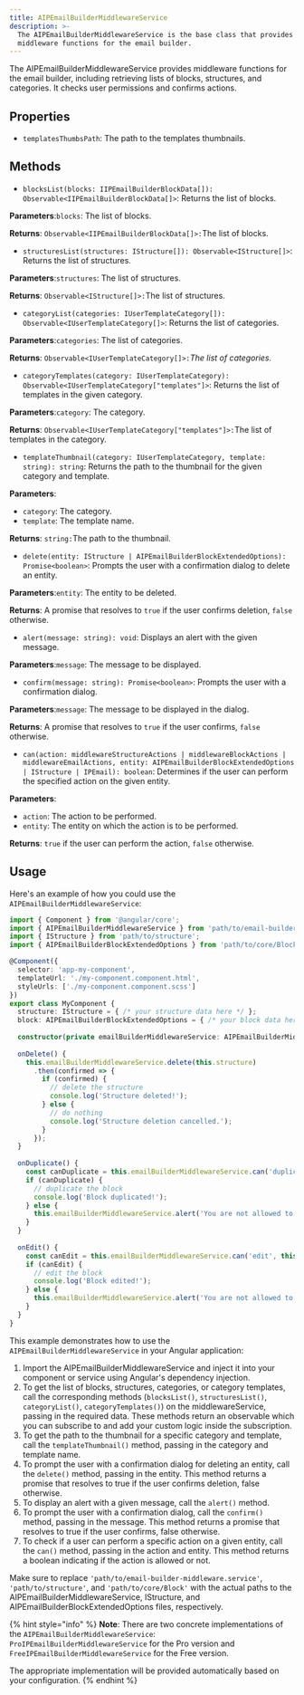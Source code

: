 ```yaml
---
title: AIPEmailBuilderMiddlewareService
description: >-
  The AIPEmailBuilderMiddlewareService is the base class that provides
  middleware functions for the email builder.
---
```


The AIPEmailBuilderMiddlewareService provides middleware functions for the email builder, including retrieving lists of blocks, structures, and categories. It checks user permissions and confirms actions.

## Properties

* `templatesThumbsPath`: The path to the templates thumbnails.

## Methods

* `blocksList(blocks: IIPEmailBuilderBlockData[]): Observable<IIPEmailBuilderBlockData[]>`: Returns the list of blocks.

**Parameters**:`blocks`: The list of blocks.

**Returns**: `Observable<IIPEmailBuilderBlockData[]>:`The list of blocks.

* `structuresList(structures: IStructure[]): Observable<IStructure[]>`: Returns the list of structures.

**Parameters**:`structures`: The list of structures.

**Returns**: `Observable<IStructure[]>:`The list of structures.

* `categoryList(categories: IUserTemplateCategory[]): Observable<IUserTemplateCategory[]>`: Returns the list of categories.

**Parameters**:`categories`: The list of categories.

**Returns**: `Observable<IUserTemplateCategory[]>:`_The list of categories._

*   `categoryTemplates(category: IUserTemplateCategory): Observable<IUserTemplateCategory["templates"]>`: Returns the list of templates in the given category.



**Parameters**:`category`: The category.

**Returns**: `Observable<IUserTemplateCategory["templates"]>:`The list of templates in the category.

* `templateThumbnail(category: IUserTemplateCategory, template: string): string`: Returns the path to the thumbnail for the given category and template.

**Parameters**:

* `category`: The category.
* `template`: The template name.

**Returns**: `string:`The path to the thumbnail.

* `delete(entity: IStructure | AIPEmailBuilderBlockExtendedOptions): Promise<boolean>`: Prompts the user with a confirmation dialog to delete an entity.

**Parameters**:`entity`: The entity to be deleted.

**Returns**: A promise that resolves to `true` if the user confirms deletion, `false` otherwise.

* `alert(message: string): void`: Displays an alert with the given message.

**Parameters**:`message`: The message to be displayed.

* `confirm(message: string): Promise<boolean>`: Prompts the user with a confirmation dialog.

**Parameters**:`message`: The message to be displayed in the dialog.

**Returns**: A promise that resolves to `true` if the user confirms, `false` otherwise.

* `can(action: middlewareStructureActions | middlewareBlockActions | middlewareEmailActions, entity: AIPEmailBuilderBlockExtendedOptions | IStructure | IPEmail): boolean`: Determines if the user can perform the specified action on the given entity.

**Parameters**:

* `action`: The action to be performed.
* `entity`: The entity on which the action is to be performed.

**Returns**: `true` if the user can perform the action, `false` otherwise.

## Usage

Here's an example of how you could use the `AIPEmailBuilderMiddlewareService`:

```typescript
import { Component } from '@angular/core';
import { AIPEmailBuilderMiddlewareService } from 'path/to/email-builder-middleware.service';
import { IStructure } from 'path/to/structure';
import { AIPEmailBuilderBlockExtendedOptions } from 'path/to/core/Block';

@Component({
  selector: 'app-my-component',
  templateUrl: './my-component.component.html',
  styleUrls: ['./my-component.component.scss']
})
export class MyComponent {
  structure: IStructure = { /* your structure data here */ };
  block: AIPEmailBuilderBlockExtendedOptions = { /* your block data here */ };
​
  constructor(private emailBuilderMiddlewareService: AIPEmailBuilderMiddlewareService) {}
​
  onDelete() {
    this.emailBuilderMiddlewareService.delete(this.structure)
      .then(confirmed => {
        if (confirmed) {
          // delete the structure
          console.log('Structure deleted!');
        } else {
          // do nothing
          console.log('Structure deletion cancelled.');
        }
      });
  }
​
  onDuplicate() {
    const canDuplicate = this.emailBuilderMiddlewareService.can('duplicate', this.block);
    if (canDuplicate) {
      // duplicate the block
      console.log('Block duplicated!');
    } else {
      this.emailBuilderMiddlewareService.alert('You are not allowed to duplicate this block.');
    }
  }
​
  onEdit() {
    const canEdit = this.emailBuilderMiddlewareService.can('edit', this.block);
    if (canEdit) {
      // edit the block
      console.log('Block edited!');
    } else {
      this.emailBuilderMiddlewareService.alert('You are not allowed to edit this block.');
    }
  }
}
```

This example demonstrates how to use the `AIPEmailBuilderMiddlewareService` in your Angular application:

1. Import the AIPEmailBuilderMiddlewareService and inject it into your component or service using Angular's dependency injection.
2. To get the list of blocks, structures, categories, or category templates, call the corresponding methods (`blocksList()`, `structuresList()`, `categoryList()`, `categoryTemplates()`) on the middlewareService, passing in the required data. These methods return an observable which you can subscribe to and add your custom logic inside the subscription.
3. To get the path to the thumbnail for a specific category and template, call the `templateThumbnail()` method, passing in the category and template name.
4. To prompt the user with a confirmation dialog for deleting an entity, call the `delete()` method, passing in the entity. This method returns a promise that resolves to true if the user confirms deletion, false otherwise.
5. To display an alert with a given message, call the `alert()` method.
6. To prompt the user with a confirmation dialog, call the `confirm()` method, passing in the message. This method returns a promise that resolves to true if the user confirms, false otherwise.
7. To check if a user can perform a specific action on a given entity, call the `can()` method, passing in the action and entity. This method returns a boolean indicating if the action is allowed or not.

Make sure to replace `'path/to/email-builder-middleware.service'`, `'path/to/structure'`, and `'path/to/core/Block'` with the actual paths to the AIPEmailBuilderMiddlewareService, IStructure, and AIPEmailBuilderBlockExtendedOptions files, respectively.

{% hint style="info" %}
**Note**: There are two concrete implementations of the `AIPEmailBuilderMiddlewareService`: `ProIPEmailBuilderMiddlewareService` for the Pro version and `FreeIPEmailBuilderMiddlewareService` for the Free version.&#x20;

The appropriate implementation will be provided automatically based on your configuration.
{% endhint %}
